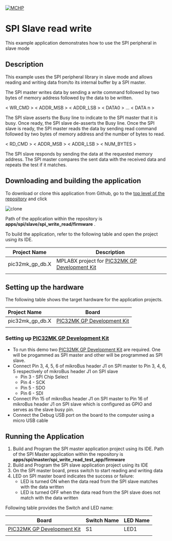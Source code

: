 [![MCHP](https://www.microchip.com/ResourcePackages/Microchip/assets/dist/images/logo.png)](https://www.microchip.com)

# SPI Slave read write

This example application demonstrates how to use the SPI peripheral in slave mode

## Description

This example uses the SPI peripheral library in slave mode and allows reading and writing data from/to its internal buffer by a SPI master. 

The SPI master writes data by sending a write command followed by two bytes of memory address followed by the data to be written.

< WR_CMD > < ADDR_MSB > < ADDR_LSB > < DATA0 > ... < DATA n >

The SPI slave asserts the Busy line to indicate to the SPI master that it is busy. Once ready, the SPI slave de-asserts the Busy line. Once the SPI slave is ready, the SPI master reads the data by sending read command followed by two bytes of memory address and the number of bytes to read.

< RD_CMD > < ADDR_MSB > < ADDR_LSB > < NUM_BYTES >

The SPI slave responds by sending the data at the requested memory address. The SPI master compares the sent data with the received data and repeats the test if it matches.

## Downloading and building the application

To download or clone this application from Github, go to the [top level of the repository](https://github.com/Microchip-MPLAB-Harmony/csp_apps_pic32mk) and click

![clone](../../../docs/images/clone.png)

Path of the application within the repository is **apps/spi/slave/spi_write_read/firmware** .

To build the application, refer to the following table and open the project using its IDE.

| Project Name      | Description                                    |
| ----------------- | ---------------------------------------------- |
| pic32mk_gp_db.X | MPLABX project for [PIC32MK GP Development Kit](https://www.microchip.com/developmenttools/ProductDetails/dm320106) |
|||

## Setting up the hardware

The following table shows the target hardware for the application projects.

| Project Name| Board|
|:---------|:---------:|
| pic32mk_gp_db.X | [PIC32MK GP Development Kit](https://www.microchip.com/developmenttools/ProductDetails/dm320106) |
|||

### Setting up [PIC32MK GP Development Kit](https://www.microchip.com/developmenttools/ProductDetails/dm320106)

- To run this demo two [PIC32MK GP Development Kit](https://www.microchip.com/developmenttools/ProductDetails/dm320106) are required. One will be progammed as SPI master and other will be programmed as SPI slave.
- Connect Pin 3, 4, 5, 6 of mikroBus header J1 on SPI master to Pin 3, 4, 6, 5 respectively of mikroBus header J1 on SPI slave
    - Pin 3 - SPI Chip Select
    - Pin 4 - SCK
    - Pin 5 - SDO
    - Pin 6 - SDI
- Connect Pin 15 of mikroBus header J1 on SPI master to Pin 16 of mikroBus header J1 on SPI slave which is configured as GPIO and serves as the slave busy pin.
- Connect the Debug USB port on the board to the computer using a micro USB cable

## Running the Application

1. Build and Program the SPI master application project using its IDE. Path of the SPI Master application within the repository is **apps/spi/master/spi_write_read_test_app/firmware** 
2. Build and Program the SPI slave application project using its IDE
3. On the SPI master board, press switch to start reading and writing data
2. LED on SPI master board indicates the success or failure:
    - LED is turned ON when the data read from the SPI slave matches with the data written
    - LED is turned OFF when the data read from the SPI slave does not match with the data written

Following table provides the Switch and LED name:

| Board      | Switch Name | LED Name |
| ---------- |--------- | --------- |
| [PIC32MK GP Development Kit](https://www.microchip.com/developmenttools/ProductDetails/dm320106) | S1 | LED1 |
||||
